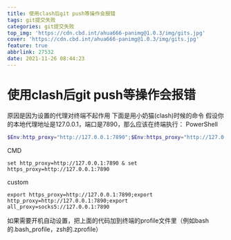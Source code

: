 ```yaml
---
title: 使用clash后git push等操作会报错
tags: git提交失败
categories: git提交失败
top_img: 'https://cdn.cbd.int/ahua666-panimg@1.0.3/img/gits.jpg'
cover: 'https://cdn.cbd.int/ahua666-panimg@1.0.3/img/gits.jpg'
feature: true
abbrlink: 27532
date: 2021-11-26 08:44:23
---
```

# 使用clash后git push等操作会报错
原因是因为设置的代理对终端不起作用 
下面是用小奶猫(clash)时候的命令 假设你的本地代理地址是127.0.0.1，端口是7890，那么应该在终端执行：
PowerShell
```PowerShell
$Env:http_proxy="http://127.0.0.1:7890";$Env:https_proxy="http://127.0.0.1:7890"
```
CMD
```CMD
set http_proxy=http://127.0.0.1:7890 & set https_proxy=http://127.0.0.1:7890
```
custom
```custom
export https_proxy=http://127.0.0.1:7890;export http_proxy=http://127.0.0.1:7890;export all_proxy=socks5://127.0.0.1:7890
```
如果需要开机自动设置，把上面的代码加到终端的profile文件里（例如bash的.bash_profile，zsh的.zprofile）
